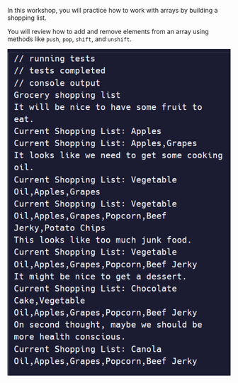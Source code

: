 In this workshop, you will practice how to work with arrays by building a shopping list.

You will review how to add and remove elements from an array using methods like `push`, `pop`, `shift`, and `unshift`.

![alt text](image.png)